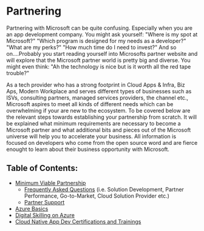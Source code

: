 # Partnering # 
Partnering with Microsoft can be quite confusing. Especially when you are an app development company. You might ask yourself: "Where is my spot at Microsoft?" "Which program is designed for my needs as a developer?" "What are my perks?" "How much time do I need to invest?" And so on....Probably you start reading yourself into Microsofts partner website and will explore that the Microsoft partner world is pretty big and diverse. You might even think: "Ah the technology is nice but is it worth all the red tape trouble?"

As a tech provider who has a strong footprint in Cloud Apps & Infra, Biz Aps, Modern Workplace and serves different types of businesses such as ISVs, consulting partners, managed services providers, the channel etc., Microsoft aspires to meet all kinds of different needs which can be overwhelming if your are new to the ecosystem. To be covered below are the relevant steps towards establishing your partnership from scratch. It will be explained what minimum requirements are necessary to become a Microsoft partner and what additional bits and pieces out of the Microsoft universe will help you to accelerate your business. All information is focused on developers who come from the open source word and are fierce enought to learn about their business opportunity with Microsoft.

## Table of Contents: ## 
+ [Minimum Viable Partnership](./MVP.md)
  + [Frequently Asked Questions](./FurtherQuestions.md) (i.e. Solution Development, Partner Performance, Go-to-Market, Cloud Solution Provider etc.)
  + [Partner Support](./Support101.md)
+ [Azure Basics](./AzureBasics.md)
+ [Digital Skilling on Azure](./DigitalSkillingonAzure.md)
+ [Cloud Native App Dev Certifications and Trainings](./CloudNativeAppDevCertificationsandTrainings.md)

